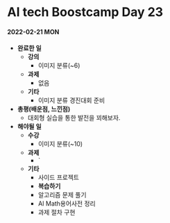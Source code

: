 # AI tech Boostcamp Day 23

#### 2022-02-21 MON

- **완료한 일**
  - **강의**
    - 이미지 분류(~6)
  - **과제**
    - 없음
  - **기타**
    - 이미지 분류 경진대회 준비
- **총평(배운점, 느낀점)**
  - 대회형 실습을 통한 발전을 꾀해보자.
- **해야될 일**
  - **수강**
    - 이미지 분류(~10)
  - **과제**
    - `
  - **기타**
    - 사이드 프로젝트
    - **복습하기**
    - 알고리즘 문제 풀기
    - AI Math용어사전 정리
    - 과제 절차 구현
